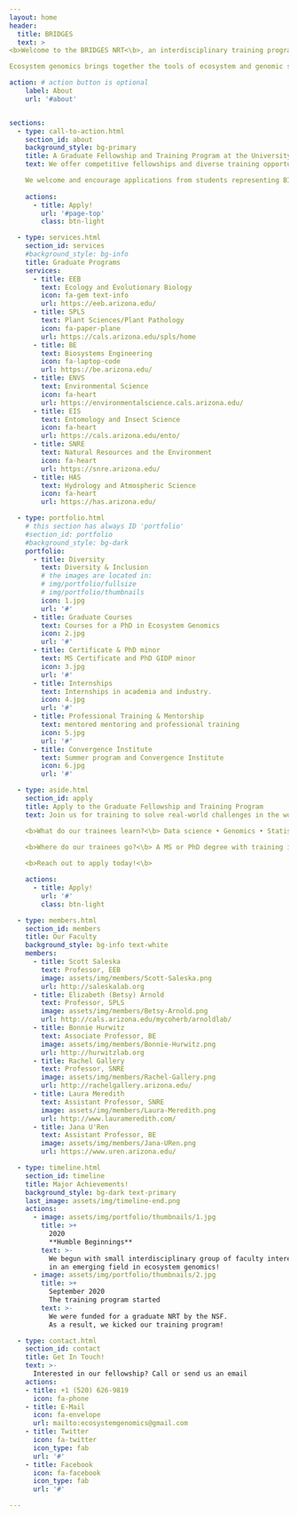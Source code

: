 ```yaml
---
layout: home
header:
  title: BRIDGES 
  text: >
<b>Welcome to the BRIDGES NRT<\b>, an interdisciplinary training program for MS and PhD students in the emerging field of <b>ecosystem genomics<\b> at the University of Arizona

Ecosystem genomics brings together the tools of ecosystem and genomic sciences to understand how processes encoded for in genes scale to the ecosystem scale. By scaling from the gene to ecosystem scale we can understand how wild and agricultural systems function and respond to change.

action: # action button is optional
    label: About
    url: '#about'


sections:
  - type: call-to-action.html
    section_id: about
    background_style: bg-primary
    title: A Graduate Fellowship and Training Program at the University of AZ 
    text: We offer competitive fellowships and diverse training opportunities for incoming MS and PhD students applying to seven graduate programs on the UArizona campus: Ecology and Evolutionary Biology (EEB), Plant Sciences/Plant Pathology (SPLS), Biosystems Engineering (BE), Entomology and Insect Science (EIS), Environmental Science (ENVS), Natural Resources and the Environment (SNRE), and Hydrology and Atmospheric Science (HAS). 

    We welcome and encourage applications from students representing BIPOC, Latinx, LGBTQIA+, and Veterans communities, students with disabilities, and students representing diverse socioeconomic backgrounds and demographies who will make the positive and active  choice to respect, foster, and contribute to our missions of diversity and inclusion. 
 
    actions:
      - title: Apply!
        url: '#page-top'
        class: btn-light

  - type: services.html
    section_id: services 
    #background_style: bg-info
    title: Graduate Programs 
    services:
      - title: EEB 
        text: Ecology and Evolutionary Biology 
        icon: fa-gem text-info
        url: https://eeb.arizona.edu/ 
      - title: SPLS
        text: Plant Sciences/Plant Pathology 
        icon: fa-paper-plane
        url: https://cals.arizona.edu/spls/home
      - title: BE 
        text: Biosystems Engineering 
        icon: fa-laptop-code
        url: https://be.arizona.edu/
      - title: ENVS 
        text: Environmental Science 
        icon: fa-heart
        url: https://environmentalscience.cals.arizona.edu/
      - title: EIS 
        text: Entomology and Insect Science 
        icon: fa-heart
        url: https://cals.arizona.edu/ento/
      - title: SNRE 
        text: Natural Resources and the Environment 
        icon: fa-heart
        url: https://snre.arizona.edu/
      - title: HAS 
        text: Hydrology and Atmospheric Science 
        icon: fa-heart
        url: https://has.arizona.edu/

  - type: portfolio.html
    # this section has always ID 'portfolio'
    #section_id: portfolio 
    #background_style: bg-dark
    portfolio:
      - title: Diversity 
        text: Diversity & Inclusion 
        # the images are located in:
        # img/portfolio/fullsize
        # img/portfolio/thumbnails
        icon: 1.jpg
        url: '#'
      - title: Graduate Courses 
        text: Courses for a PhD in Ecosystem Genomics  
        icon: 2.jpg
        url: '#'
      - title: Certificate & PhD minor 
        text: MS Certificate and PhD GIDP minor 
        icon: 3.jpg
        url: '#'
      - title: Internships 
        text: Internships in academia and industry. 
        icon: 4.jpg
        url: '#'
      - title: Professional Training & Mentorship 
        text: mentored mentoring and professional training 
        icon: 5.jpg
        url: '#'
      - title: Convergence Institute 
        text: Summer program and Convergence Institute 
        icon: 6.jpg
        url: '#'

  - type: aside.html
    section_id: apply 
    title: Apply to the Graduate Fellowship and Training Program 
    text: Join us for training to solve real-world challenges in the world’s needs for food, fiber, fuel, medicines, and sustainability -- and to learn how to innovate at the forefront of interdisciplinary science.

    <b>What do our trainees learn?<\b> Data science • Genomics • Statistics • Computation • Organismal biology • Ecosystem science • Applied biology • Science communication • Professional skills • How to flourish as an interdisciplinary scientist with strong roots in disciplinary excellence • And more!

    <b>Where do our trainees go?<\b> A MS or PhD degree with training in Ecosystem Genomics can position students for science-driven careers in academia, industry and startups, non-governmental and non-profit organizations, government agencies, and more. 
    
    <b>Reach out to apply today!<\b>

    actions:
      - title: Apply!
        url: '#' 
        class: btn-light

  - type: members.html
    section_id: members 
    title: Our Faculty 
    background_style: bg-info text-white
    members:
      - title: Scott Saleska
        text: Professor, EEB 
        image: assets/img/members/Scott-Saleska.png
        url: http://saleskalab.org
      - title: Elizabeth (Betsy) Arnold
        text: Professor, SPLS 
        image: assets/img/members/Betsy-Arnold.png
        url: http://cals.arizona.edu/mycoherb/arnoldlab/ 
      - title: Bonnie Hurwitz
        text: Associate Professor, BE 
        image: assets/img/members/Bonnie-Hurwitz.png
        url: http://hurwitzlab.org
      - title: Rachel Gallery
        text: Professor, SNRE 
        image: assets/img/members/Rachel-Gallery.png
        url: http://rachelgallery.arizona.edu/ 
      - title: Laura Meredith
        text: Assistant Professor, SNRE 
        image: assets/img/members/Laura-Meredith.png
        url: http://www.laurameredith.com/ 
      - title: Jana U'Ren
        text: Assistant Professor, BE 
        image: assets/img/members/Jana-URen.png
        url: https://www.uren.arizona.edu/ 

  - type: timeline.html
    section_id: timeline
    title: Major Achievements!
    background_style: bg-dark text-primary
    last_image: assets/img/timeline-end.png
    actions:
      - image: assets/img/portfolio/thumbnails/1.jpg
        title: >+
          2020 
          **Humble Beginnings**
        text: >-
          We begun with small interdisciplinary group of faculty interested 
          in an emerging field in ecosystem genomics!
      - image: assets/img/portfolio/thumbnails/2.jpg
        title: >+
          September 2020 
          The training program started
        text: >-
          We were funded for a graduate NRT by the NSF. 
          As a result, we kicked our training program!

  - type: contact.html
    section_id: contact
    title: Get In Touch!
    text: >-
      Interested in our fellowship? Call or send us an email
    actions:
    - title: +1 (520) 626-9819
      icon: fa-phone
    - title: E-Mail
      icon: fa-envelope
      url: mailto:ecosystemgenomics@gmail.com
    - title: Twitter
      icon: fa-twitter
      icon_type: fab
      url: '#'
    - title: Facebook
      icon: fa-facebook
      icon_type: fab
      url: '#'

---
```

